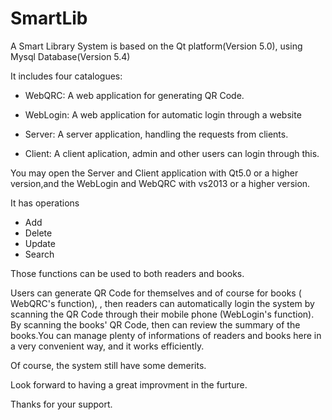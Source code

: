 # SmartLib
A Smart Library System is based on the Qt platform(Version 5.0), using Mysql Database(Version 5.4)

It includes four catalogues:

* WebQRC: A web application for generating QR Code.

* WebLogin: A web application for automatic login through a website

* Server: A server application, handling the requests from clients.

* Client: A client aplication, admin and other users can login through this.

You may open the Server and Client application with Qt5.0 or a higher version,and the WebLogin and WebQRC with vs2013 or a higher version.

It has operations
* Add
* Delete
* Update
* Search 

Those functions can be used to both readers and books.

Users can generate QR Code for themselves and of course for books ( WebQRC's function),
, then readers can automatically login the system by scanning the QR Code through their mobile phone (WebLogin's function).
By scanning the books' QR Code, then can review the summary of the books.You can manage plenty of informations of readers and books here in a very convenient way, and it works efficiently.

Of course, the system still have some demerits.

Look forward to having a great improvment in the furture.

Thanks for your support.
